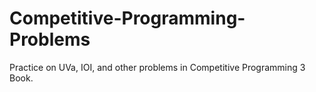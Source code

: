 # Competitive-Programming-Problems
Practice on UVa, IOI, and other problems in Competitive Programming 3 Book. 
